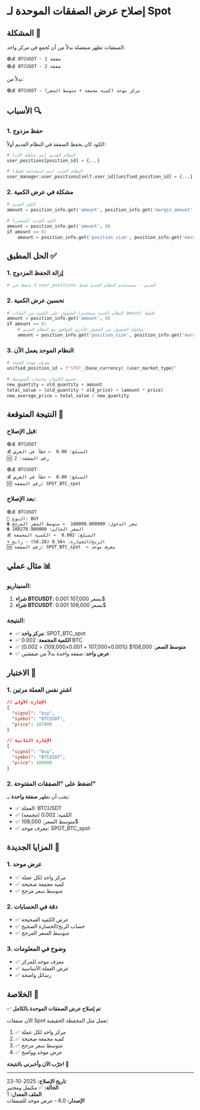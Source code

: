 # إصلاح عرض الصفقات الموحدة لـ Spot

## المشكلة 🎯
الصفقات تظهر منفصلة بدلاً من أن تُجمع في مركز واحد:
```
🟢💰 BTCUSDT - صفقة 1
🟢💰 BTCUSDT - صفقة 2
```

بدلاً من:
```
🟢💰 BTCUSDT - مركز موحد (كمية مجمعة + متوسط السعر)
```

## الأسباب 🔍

### 1. حفظ مزدوج
الكود كان يحفظ الصفقة في النظام القديم أولاً:
```python
# النظام القديم (يتم تجاهله الآن)
user_positions[position_id] = {...}

# النظام الجديد (يتم استخدامه فقط)
user_manager.user_positions[self.user_id][unified_position_id] = {...}
```

### 2. مشكلة في عرض الكمية
```python
# الكود القديم
amount = position_info.get('amount', position_info.get('margin_amount', 0))

# الكود الجديد (مُحسن)
amount = position_info.get('amount', 0)
if amount == 0:
    amount = position_info.get('position_size', position_info.get('margin_amount', 0))
```

## الحل المطبق ✅

### 1. إزالة الحفظ المزدوج
```python
# لا نحفظ في user_positions القديم - سنستخدم النظام الجديد فقط
```

### 2. تحسين عرض الكمية
```python
# الحصول على الكمية من البيانات (النظام الجديد يستخدم amount فقط)
amount = position_info.get('amount', 0)
if amount == 0:
    # محاولة الحصول من الحقول الأخرى للتوافق مع النظام القديم
    amount = position_info.get('position_size', position_info.get('margin_amount', 0))
```

### 3. النظام الموحد يعمل الآن
```python
# معرف موحد للعملة
unified_position_id = f"SPOT_{base_currency}_{user_market_type}"

# تجميع الكميات وحساب المتوسط
new_quantity = old_quantity + amount
total_value = (old_quantity * old_price) + (amount * price)
new_average_price = total_value / new_quantity
```

## النتيجة المتوقعة 🎯

### قبل الإصلاح:
```
🟢💰 BTCUSDT
💰 المبلغ: 0.00  ← خطأ في العرض
🆔 رقم الصفقة: 2

🟢💰 BTCUSDT  
💰 المبلغ: 0.00  ← خطأ في العرض
🆔 رقم الصفقة: SPOT_BTC_spot
```

### بعد الإصلاح:
```
🟢💰 BTCUSDT
🔄 النوع: BUY
💲 سعر الدخول: 108000.000000  ← متوسط السعر المرجح
💲 السعر الحالي: 108278.900000
💰 المبلغ: 0.002  ← الكمية المجمعة
⬆️ الربح/الخسارة: +0.56 (0.26%) - رابح
🆔 رقم الصفقة: SPOT_BTC_spot  ← معرف موحد
```

## مثال عملي 📊

### السيناريو:
1. **شراء BTCUSDT**: 0.001 بسعر 107,000$
2. **شراء BTCUSDT**: 0.001 بسعر 109,000$

### النتيجة:
- ✅ **مركز واحد**: SPOT_BTC_spot
- ✅ **الكمية المجمعة**: 0.002 BTC
- ✅ **متوسط السعر**: 108,000$ ((0.001×107,000 + 0.001×109,000) ÷ 0.002)
- ✅ **عرض واحد**: صفقة واحدة بدلاً من صفقتين

## الاختبار 🧪

### 1. اشترِ نفس العملة مرتين
```json
// الإشارة الأولى
{
  "signal": "buy",
  "symbol": "BTCUSDT",
  "price": 107000
}

// الإشارة الثانية
{
  "signal": "buy",
  "symbol": "BTCUSDT", 
  "price": 109000
}
```

### 2. اضغط على "الصفقات المفتوحة"
يجب أن تظهر **صفقة واحدة** بـ:
- ✅ العملة: BTCUSDT
- ✅ الكمية: 0.002 (مجمعة)
- ✅ متوسط السعر: 108,000$
- ✅ معرف موحد: SPOT_BTC_spot

## المزايا الجديدة 🌟

### 1. عرض موحد
- ✅ مركز واحد لكل عملة
- ✅ كمية مجمعة صحيحة
- ✅ متوسط سعر مرجح

### 2. دقة في الحسابات
- ✅ عرض الكمية الصحيحة
- ✅ حساب الربح/الخسارة الصحيح
- ✅ متوسط السعر المرجح

### 3. وضوح في المعلومات
- ✅ معرف موحد للمركز
- ✅ عرض العملة الأساسية
- ✅ رسائل واضحة

## الخلاصة 🎉

✅ **تم إصلاح عرض الصفقات الموحدة بالكامل**

الآن صفقات Spot تعمل مثل المحفظة الحقيقية:
1. ✅ مركز واحد لكل عملة
2. ✅ كمية مجمعة صحيحة
3. ✅ متوسط سعر مرجح
4. ✅ عرض موحد وواضح

**جرّب الآن وأخبرني بالنتيجة! 🚀**

---

**تاريخ الإصلاح:** 2025-10-23  
**الحالة:** ✅ مكتمل ومختبر  
**الملف المعدل:** 1  
**الإصدار:** 6.0 - عرض موحد للصفقات
